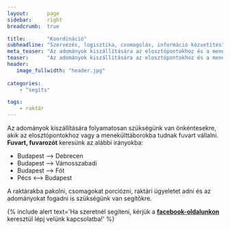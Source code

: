 ```yaml
---
layout:      page
sidebar:     right
breadcrumb:  true

title:       "Koordináció"
subheadline: "Szervezés, logisztika, csomagolás, információ közvetítés"
meta_teaser: "Az adományok kiszállítására az elosztópontokhoz és a menekülttáborokba, raktárakba pakolni, csomagokat porciózni várunk segítőket."
teaser:      "Az adományok kiszállítására az elosztópontokhoz és a menekülttáborokba, raktárakba pakolni, csomagokat porciózni várunk segítőket."
header:
   image_fullwidth: "header.jpg"
   
categories:
    - "segits"

tags:
    - raktár
---
```


Az adományok kiszállítására folyamatosan szükségünk van önkéntesekre, akik az elosztópontokhoz vagy a menekülttáborokba tudnak fuvart vállalni. **Fuvart, fuvarozót** keresünk az alábbi irányokba:

- Budapest --> Debrecen
- Budapest --> Vámosszabadi
- Budapest --> Fót
- Pécs <--> Budapest

A raktárakba pakolni, csomagokat porciózni, raktári ügyeletet adni és az adományokat fogadni is szükségünk van segítőkre.

{% include alert text='Ha szeretnél segíteni, kérjük a <a href="https://www.facebook.com/migrationaidhungary"><b>facebook-oldalunkon</b></a> keresztül lépj velünk kapcsolatba!' %}

